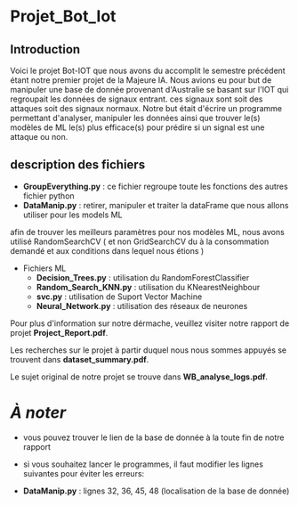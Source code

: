 # Projet_Bot_Iot
## Introduction
Voici le projet Bot-IOT que nous avons du accomplit le semestre précédent étant notre premier projet de la Majeure IA. Nous avions eu pour but de manipuler une base de donnée provenant d'Australie se basant sur l'IOT qui regroupait les données de signaux entrant. ces signaux sont soit des attaques soit des signaux normaux. Notre but était d'écrire un programme permettant d'analyser, manipuler les données ainsi que trouver le(s) modèles de ML le(s) plus efficace(s) pour prédire si un signal est une attaque ou non.

## description des fichiers
* **GroupEverything.py** : ce fichier regroupe toute les fonctions des autres fichier python
* **DataManip.py** : retirer, manipuler et traiter la dataFrame que nous allons utiliser pour les models ML

afin de trouver les meilleurs paramètres pour nos modèles ML, nous avons utilisé RandomSearchCV ( et non GridSearchCV du à la consommation demandé et aux conditions dans lequel nous étions )
* Fichiers ML 
  * **Decision_Trees.py** : utilisation du RandomForestClassifier
  * **Random_Search_KNN.py** : utilisation du KNearestNeighbour
  * **svc.py** : utilisation de Suport Vector Machine 
  * **Neural_Network.py** : utilisation des réseaux de neurones

Pour plus d'information sur notre dérmache, veuillez visiter notre rapport de projet **Project_Report.pdf**.

Les recherches sur le projet à partir duquel nous nous sommes appuyés se trouvent dans **dataset_summary.pdf**.

Le sujet original de notre projet se trouve dans **WB_analyse_logs.pdf**.


# *À noter*

* vous pouvez trouver le lien de la base de donnée à la toute fin de notre rapport

* si vous souhaitez lancer le programmes, il faut modifier les lignes suivantes pour éviter les erreurs:
 * **DataManip.py** : lignes 32, 36, 45, 48 (localisation de la base de donnée)
